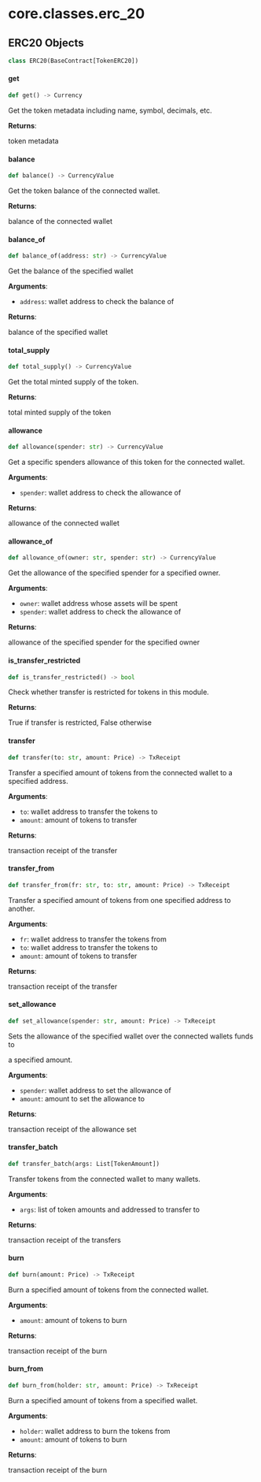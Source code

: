 <a id="core.classes.erc_20"></a>

# core.classes.erc\_20

<a id="core.classes.erc_20.ERC20"></a>

## ERC20 Objects

```python
class ERC20(BaseContract[TokenERC20])
```

<a id="core.classes.erc_20.ERC20.get"></a>

#### get

```python
def get() -> Currency
```

Get the token metadata including name, symbol, decimals, etc.

**Returns**:

token metadata

<a id="core.classes.erc_20.ERC20.balance"></a>

#### balance

```python
def balance() -> CurrencyValue
```

Get the token balance of the connected wallet.

**Returns**:

balance of the connected wallet

<a id="core.classes.erc_20.ERC20.balance_of"></a>

#### balance\_of

```python
def balance_of(address: str) -> CurrencyValue
```

Get the balance of the specified wallet

**Arguments**:

- `address`: wallet address to check the balance of

**Returns**:

balance of the specified wallet

<a id="core.classes.erc_20.ERC20.total_supply"></a>

#### total\_supply

```python
def total_supply() -> CurrencyValue
```

Get the total minted supply of the token.

**Returns**:

total minted supply of the token

<a id="core.classes.erc_20.ERC20.allowance"></a>

#### allowance

```python
def allowance(spender: str) -> CurrencyValue
```

Get a specific spenders allowance of this token for the connected wallet.

**Arguments**:

- `spender`: wallet address to check the allowance of

**Returns**:

allowance of the connected wallet

<a id="core.classes.erc_20.ERC20.allowance_of"></a>

#### allowance\_of

```python
def allowance_of(owner: str, spender: str) -> CurrencyValue
```

Get the allowance of the specified spender for a specified owner.

**Arguments**:

- `owner`: wallet address whose assets will be spent
- `spender`: wallet address to check the allowance of

**Returns**:

allowance of the specified spender for the specified owner

<a id="core.classes.erc_20.ERC20.is_transfer_restricted"></a>

#### is\_transfer\_restricted

```python
def is_transfer_restricted() -> bool
```

Check whether transfer is restricted for tokens in this module.

**Returns**:

True if transfer is restricted, False otherwise

<a id="core.classes.erc_20.ERC20.transfer"></a>

#### transfer

```python
def transfer(to: str, amount: Price) -> TxReceipt
```

Transfer a specified amount of tokens from the connected wallet to a specified address.

**Arguments**:

- `to`: wallet address to transfer the tokens to
- `amount`: amount of tokens to transfer

**Returns**:

transaction receipt of the transfer

<a id="core.classes.erc_20.ERC20.transfer_from"></a>

#### transfer\_from

```python
def transfer_from(fr: str, to: str, amount: Price) -> TxReceipt
```

Transfer a specified amount of tokens from one specified address to another.

**Arguments**:

- `fr`: wallet address to transfer the tokens from
- `to`: wallet address to transfer the tokens to
- `amount`: amount of tokens to transfer

**Returns**:

transaction receipt of the transfer

<a id="core.classes.erc_20.ERC20.set_allowance"></a>

#### set\_allowance

```python
def set_allowance(spender: str, amount: Price) -> TxReceipt
```

Sets the allowance of the specified wallet over the connected wallets funds to

a specified amount.

**Arguments**:

- `spender`: wallet address to set the allowance of
- `amount`: amount to set the allowance to

**Returns**:

transaction receipt of the allowance set

<a id="core.classes.erc_20.ERC20.transfer_batch"></a>

#### transfer\_batch

```python
def transfer_batch(args: List[TokenAmount])
```

Transfer tokens from the connected wallet to many wallets.

**Arguments**:

- `args`: list of token amounts and addressed to transfer to

**Returns**:

transaction receipt of the transfers

<a id="core.classes.erc_20.ERC20.burn"></a>

#### burn

```python
def burn(amount: Price) -> TxReceipt
```

Burn a specified amount of tokens from the connected wallet.

**Arguments**:

- `amount`: amount of tokens to burn

**Returns**:

transaction receipt of the burn

<a id="core.classes.erc_20.ERC20.burn_from"></a>

#### burn\_from

```python
def burn_from(holder: str, amount: Price) -> TxReceipt
```

Burn a specified amount of tokens from a specified wallet.

**Arguments**:

- `holder`: wallet address to burn the tokens from
- `amount`: amount of tokens to burn

**Returns**:

transaction receipt of the burn

